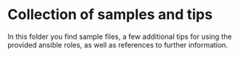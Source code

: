 # Collection of samples and tips

In this folder you find sample files, a few additional tips for using the provided ansible roles, as well as references to further information.